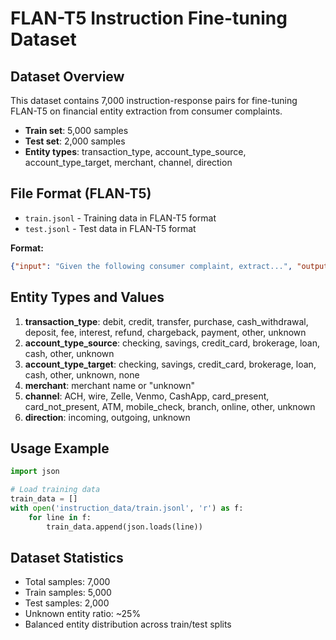 # FLAN-T5 Instruction Fine-tuning Dataset

## Dataset Overview
This dataset contains 7,000 instruction-response pairs for fine-tuning FLAN-T5 on financial entity extraction from consumer complaints.

- **Train set**: 5,000 samples
- **Test set**: 2,000 samples
- **Entity types**: transaction_type, account_type_source, account_type_target, merchant, channel, direction

## File Format (FLAN-T5)
- `train.jsonl` - Training data in FLAN-T5 format
- `test.jsonl` - Test data in FLAN-T5 format

**Format:**
```json
{"input": "Given the following consumer complaint, extract...", "output": "unknown"}
```

## Entity Types and Values

1. **transaction_type**: debit, credit, transfer, purchase, cash_withdrawal, deposit, fee, interest, refund, chargeback, payment, other, unknown
2. **account_type_source**: checking, savings, credit_card, brokerage, loan, cash, other, unknown
3. **account_type_target**: checking, savings, credit_card, brokerage, loan, cash, other, unknown, none
4. **merchant**: merchant name or "unknown"
5. **channel**: ACH, wire, Zelle, Venmo, CashApp, card_present, card_not_present, ATM, mobile_check, branch, online, other, unknown
6. **direction**: incoming, outgoing, unknown

## Usage Example

```python
import json

# Load training data
train_data = []
with open('instruction_data/train.jsonl', 'r') as f:
    for line in f:
        train_data.append(json.loads(line))
```

## Dataset Statistics
- Total samples: 7,000
- Train samples: 5,000
- Test samples: 2,000
- Unknown entity ratio: ~25%
- Balanced entity distribution across train/test splits
